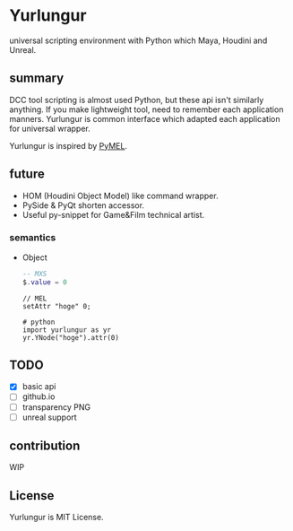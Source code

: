 # Yurlungur
universal scripting environment with Python which Maya, Houdini and Unreal.

## summary
DCC tool scripting is almost used Python, but these api isn't similarly anything.
If you make lightweight tool, need to remember each application manners.
Yurlungur is common interface which adapted each application for universal wrapper.

Yurlungur is inspired by [PyMEL](https://github.com/LumaPictures/pymel).

## future
* HOM (Houdini Object Model) like command wrapper.
* PySide & PyQt shorten accessor.
* Useful py-snippet for Game&Film technical artist.

### semantics

- Object
    ```lua
    -- MXS
    $.value = 0
    ```
    
    ```mel
    // MEL    
    setAttr "hoge" 0;
    ```
    
    ```python:yurlungur
    # python
    import yurlungur as yr
    yr.YNode("hoge").attr(0)
    ``` 

## TODO
- [x] basic api
- [ ] github.io
- [ ] transparency PNG
- [ ] unreal support

## contribution
WIP


## License
Yurlungur is MIT License.
